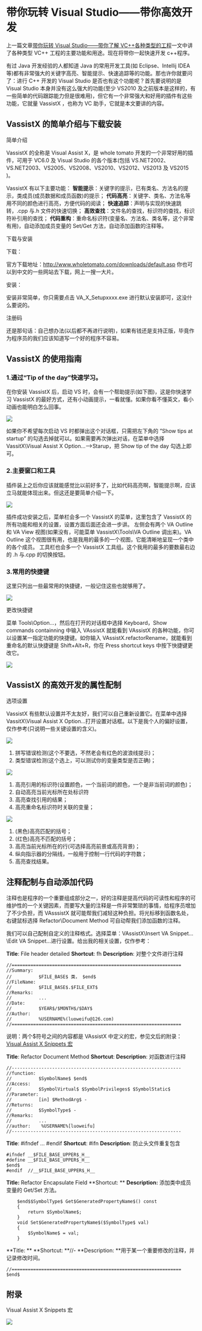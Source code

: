 # 带你玩转 Visual Studio——带你高效开发

上一篇文章[带你玩转 Visual Studio——带你了解 VC++各种类型的工程](http://blog.csdn.net/luoweifu/article/details/48816605#t29)一文中讲了各种类型 VC++ 工程的主要功能和用途。现在将带你一起快速开发 c++程序。

有过 Java 开发经验的人都知道 Java 的常用开发工具(如 Eclipse、Intellij IDEA 等)都有非常强大的关键字高亮、智能提示、快速追踪等的功能。那也许你就要问了：进行 C++ 开发的 Visual Studio 是否也有这个功能呢？首先要说明的是 Visual Studio 本身并没有这么强大的功能(至少 VS2010 及之前版本是这样的，有一些简单的代码跟踪能力但是很难用)，但它有一个非常强大和好用的插件有这些功能，它就量 VassistX ，也称为 VC 助手，它就是本文要讲的内容。

## VassistX 的简单介绍与下载安装

简单介绍

VassistX 的全称是 Visual Assist X，是 whole tomato 开发的一个非常好用的插件，可用于 VC6.0 及 Visual Studio 的各个版本(包括 VS.NET2002、VS.NET2003、VS2005、VS2008、VS2010、VS2012、VS2013 及 VS2015 )。

VassistX 有以下主要功能： 
**智能提示**：关键字的提示，已有类名、方法名的提示，类成员(成员数据和成员函数)的提示； 
**代码高亮**：关键字、类名、方法名等用不同的颜色进行高亮，方便代码的阅读； 
**快速追踪**：声明与实现的快速跳转，.cpp 与.h 文件的快速切换； 
**高效查找**：文件名的查找，标识符的查找，标识符补引用的查找； 
**代码重构**：重命名标识符(变量名、方法名、类名等，这个非常有用)，自动添加成员变量的 Set/Get 方法，自动添加函数的注释等。

下载与安装

下载：

官方下载地址：http://www.wholetomato.com/downloads/default.asp 
你也可以到中文的一些网站去下载，网上一搜一大片。

安装：

安装非常简单，你只需要点击 VA_X_Setupxxxx.exe 进行默认安装即可，这没什么要说的。

注册码

还是那句话：自己想办法(以后都不再进行说明)，如果有钱还是支持正版，毕竟作为程序员的我们应该知道写一个好的程序不容易。

## VassistX 的使用指南

### 1.通过“Tip of the day”快速学习。

在你安装 VassistX 后，启动 VS 时，会有一个帮助提示(如下图)，这是你快速学习 VassistX 的最好方式，还有小动画提示，一看就懂。如果你看不懂英文，看小动画也能明白怎么回事。

![](images/12.png)

如果你不希望每次启动 VS 时都弹出这个对话框，只需把左下角的 ”Show tips at startup” 的勾选去掉就可以。如果需要再次弹出对话，在菜单中选择 VassitX\Visual Assist X Option…–>Starup，把 Show tip of the day 勾选上即可。

### 2.主要窗口和工具

插件装上之后你应该就能感觉比以前好多了，比如代码高亮啊，智能提示啊，应该立马就能体现出来。但这还是要简单介绍一下。

![](images/13.png)

插件成功安装之后，菜单栏会多一个 VassistX 的菜单，这里包含了 VassistX 的所有功能和相关的设置，设置方面后面还会进一步讲。 
左侧会有两个 VA Outline 和 VA View 视图(如果没有，可能菜单 VassistX\Tools\VA Outline 调出来)。VA Outline 这个视图很有用，也是我用的最多的一个视图，它能清晰地呈现一个类中的各个成员。 
工具栏也会多一个 VassistX 工具组。这个我用的最多的要数最右边的 .h 与.cpp 的切换按钮。
 
### 3.常用的快捷键

这里只列出一些最常用的快捷键，一般记住这些也就够用了。

![](images/14.png)

更改快捷键

菜单 Tools\Option…，然后在打开的对话框中选择 Keyboard，Show commands containning 中输入 VAssistX 就能看到 VAssistX 的各种功能，你可以设置某一指定功能的快捷键。如你输入 VAssistX.refactorRename，就能看到重命名的默认快捷键是 Shift+Alt+R，你在 Press shortcut keys 中按下快捷键更改它。 

![](images/15.png)

## VassistX 的高效开发的属性配制

选项设置

VassistX 有些默认设置并不太友好，我们可以自己重新设置它。在菜单中选择 VassitX\Visual Assist X Option…打开设置对话框。以下是我个人的偏好设置，仅作参考(只说明一些关键设置的含义)。

![](images/16.png)

1. 拼写错误检测(这个不要选，不然老会有红色的波浪线提示)； 
2. 类型错误检测(这个选上，可以测试你的变量类型是否正确)；

![](images/17.png)

1. 高亮引用的标识符(设置颜色，一个当前词的颜色，一个是非当前词的颜色)； 
2. 自动高亮当前光标所在处标识符 
3. 高亮查找引用的结果； 
4. 高亮重命名标识符时关联的变量；

![](images/18.png)

1. (黑色)高亮匹配的括号； 
2. (红色)高亮不匹配的括号； 
3. 高亮当前光标所在的行(可选择高亮前景或高亮背景)； 
4. 纵向指示器的分隔线，一般用于控制一行代码的字符数； 
5. 高亮查找结果。

## 注释配制与自动添加代码

注释也是程序的一个重要组成部分之一，好的注释是提高代码的可读性和程序的可维护性的一个关键因素，而要写大量的注释是一件非常繁琐的事情，给程序员增加了不少负担，而 VAsssistX 就可能帮我们减轻这种负担。将光标移到函数名处，右键鼠标选择 Refactor\Document Method 可自动帮我们添加函数的注释。

我们可以自己配制自定义的注释格式。选择菜单：VAssistX\Insert VA Snippet…\Edit VA Snippet…进行设置。给出我的相关设置，仅作参考：

**Title**: File header detailed 
**Shortcut**: fh 
**Description**: 对整个文件进行注释
```
//===============================================================
//Summary:
//          $FILE_BASE$ 类， $end$
//FileName:
//          $FILE_BASE$.$FILE_EXT$
//Remarks:
//          ...
//Date:
//          $YEAR$/$MONTH$/$DAY$
//Author:
//          %USERNAME%(luoweifu@126.com)
//===============================================================
```
说明：两个$符号之间的内容都是 VAssistX 中定义的宏，参见文后的附录：[Visual Assist X Snippets 宏](http://blog.csdn.net/luoweifu/article/details/48852119#t15)

**Title**: Refactor Document Method 
**Shortcut**: 
**Description**: 对函数进行注释
```
//---------------------------------------------------------------
//function: 
//          $SymbolName$ $end$
//Access:
//          $SymbolVirtual$ $SymbolPrivileges$ $SymbolStatic$
//Parameter:
//          [in] $MethodArg$ - 
//Returns:
//          $SymbolType$ - 
//Remarks:
//          ...
//author:    %USERNAME%[luoweifu]
//---------------------------------------------------------------
```
**Title**: #ifndef … #endif 
**Shortcut**: #ifn 
**Description**: 防止头文件重复包含
```
#ifndef __$FILE_BASE_UPPER$_H__
#define __$FILE_BASE_UPPER$_H__
$end$
#endif  //__$FILE_BASE_UPPER$_H__
```

**Title:** Refactor Encapsulate Field 
**Shortcut: **
**Description:** 添加类中成员变量的 Get/Set 方法。
```
    $end$$SymbolType$ Get$GeneratedPropertyName$() const
    {
        return $SymbolName$;
    }
    void Set$GeneratedPropertyName$($SymbolType$ val)
    {
        $SymbolName$ = val;
    }
```

**Title: **
**Shortcut: **//- 
**Description: **用于某一个重要修改的注释，并记录修改时间。
```
//===============================================================
$end$
```

## 附录

Visual Assist X Snippets 宏

![](images/19.png)